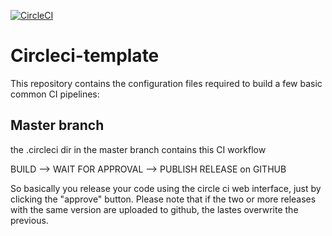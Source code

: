 [![CircleCI](https://circleci.com/gh/gnuton/circleci-template.svg?style=svg)](https://circleci.com/gh/gnuton/circleci-template)

# Circleci-template
This repository contains the configuration files required to build a few basic common CI pipelines:

## Master branch
the .circleci dir in the master branch contains this CI workflow

  BUILD --> WAIT FOR APPROVAL --> PUBLISH RELEASE on GITHUB

So basically you release your code using the circle ci web interface, just by clicking the "approve" button.
Please note that if the two or more releases with the same version are uploaded to github, the lastes overwrite the previous.
